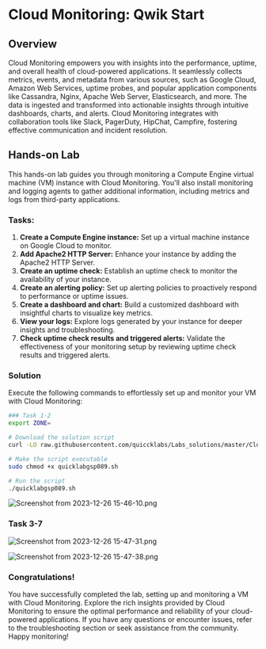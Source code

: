 # Cloud Monitoring: Qwik Start

## Overview
Cloud Monitoring empowers you with insights into the performance, uptime, and overall health of cloud-powered applications. It seamlessly collects metrics, events, and metadata from various sources, such as Google Cloud, Amazon Web Services, uptime probes, and popular application components like Cassandra, Nginx, Apache Web Server, Elasticsearch, and more. The data is ingested and transformed into actionable insights through intuitive dashboards, charts, and alerts. Cloud Monitoring integrates with collaboration tools like Slack, PagerDuty, HipChat, Campfire, fostering effective communication and incident resolution.

## Hands-on Lab
This hands-on lab guides you through monitoring a Compute Engine virtual machine (VM) instance with Cloud Monitoring. You'll also install monitoring and logging agents to gather additional information, including metrics and logs from third-party applications.

### Tasks:
1. **Create a Compute Engine instance:** Set up a virtual machine instance on Google Cloud to monitor.
2. **Add Apache2 HTTP Server:** Enhance your instance by adding the Apache2 HTTP Server.
3. **Create an uptime check:** Establish an uptime check to monitor the availability of your instance.
4. **Create an alerting policy:** Set up alerting policies to proactively respond to performance or uptime issues.
5. **Create a dashboard and chart:** Build a customized dashboard with insightful charts to visualize key metrics.
6. **View your logs:** Explore logs generated by your instance for deeper insights and troubleshooting.
7. **Check uptime check results and triggered alerts:** Validate the effectiveness of your monitoring setup by reviewing uptime check results and triggered alerts.

### Solution
Execute the following commands to effortlessly set up and monitor your VM with Cloud Monitoring:

```bash
### Task 1-2
export ZONE=

# Download the solution script
curl -LO raw.githubusercontent.com/quiccklabs/Labs_solutions/master/Cloud%20Monitoring%20Qwik%20Start/quicklabgsp089.sh

# Make the script executable
sudo chmod +x quicklabgsp089.sh

# Run the script
./quicklabgsp089.sh
```
![Screenshot from 2023-12-26 15-46-10.png](..%2F..%2F..%2FPictures%2FScreenshots%2FScreenshot%20from%202023-12-26%2015-46-10.png)

### Task 3-7
![Screenshot from 2023-12-26 15-47-31.png](..%2F..%2F..%2FPictures%2FScreenshots%2FScreenshot%20from%202023-12-26%2015-47-31.png)

![Screenshot from 2023-12-26 15-47-38.png](..%2F..%2F..%2FPictures%2FScreenshots%2FScreenshot%20from%202023-12-26%2015-47-38.png)
### Congratulations!
You have successfully completed the lab, setting up and monitoring a VM with Cloud Monitoring. Explore the rich insights provided by Cloud Monitoring to ensure the optimal performance and reliability of your cloud-powered applications. If you have any questions or encounter issues, refer to the troubleshooting section or seek assistance from the community. Happy monitoring!